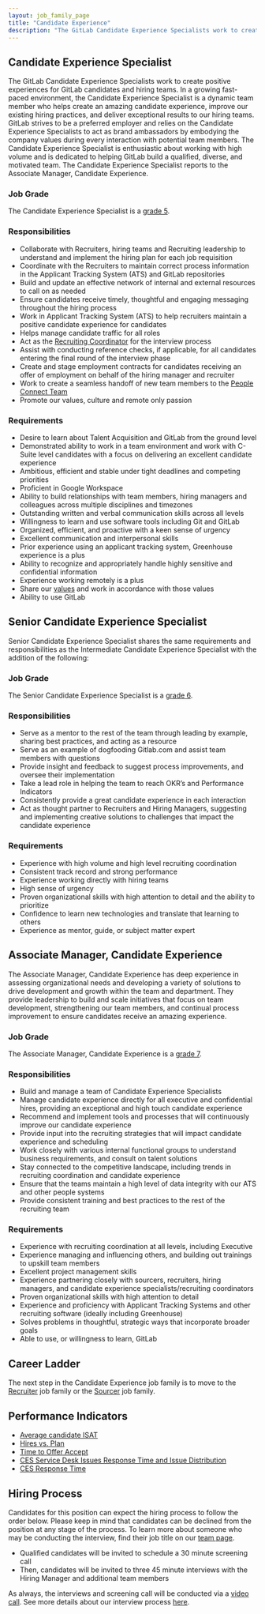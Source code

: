 ```yaml
---
layout: job_family_page
title: "Candidate Experience"
description: "The GitLab Candidate Experience Specialists work to create positive experiences for GitLab candidates and hiring teams."
---
```


## Candidate Experience Specialist

The GitLab Candidate Experience Specialists work to create positive experiences for GitLab candidates and hiring teams. In a growing fast-paced environment, the Candidate Experience Specialist is a dynamic team member who helps create an amazing candidate experience, improve our existing hiring practices, and deliver exceptional results to our hiring teams. GitLab strives to be a preferred employer and relies on the Candidate Experience Specialists to act as brand ambassadors by embodying the company values during every interaction with potential team members. The Candidate Experience Specialist is enthusiastic about working with high volume and is dedicated to helping GitLab build a qualified, diverse, and motivated team. The Candidate Experience Specialist reports to the Associate Manager, Candidate Experience.

### Job Grade

The Candidate Experience Specialist is a [grade 5](/handbook/total-rewards/compensation/compensation-calculator/#gitlab-job-grades).

### Responsibilities

* Collaborate with Recruiters, hiring teams and Recruiting leadership to understand and implement the hiring plan for each job requisition
* Coordinate with the Recruiters to maintain correct process information in the Applicant Tracking System (ATS) and GitLab repositories
* Build and update an effective network of internal and external resources to call on as needed
* Ensure candidates receive timely, thoughtful and engaging messaging throughout the hiring process
* Work in Applicant Tracking System (ATS) to help recruiters maintain a positive candidate experience for candidates
* Helps manage candidate traffic for all roles
* Act as the [Recruiting Coordinator](https://about.gitlab.com/handbook/hiring/talent-acquisition-framework/coordinator/) for the interview process
* Assist with conducting reference checks, if applicable, for all candidates entering the final round of the interview phase
* Create and stage employment contracts for candidates receiving an offer of employment on behalf of the hiring manager and recruiter
* Work to create a seamless handoff of new team members to the [People Connect Team](https://about.gitlab.com/job-families/people-group/people-connect/)
* Promote our values, culture and remote only passion

### Requirements

* Desire to learn about Talent Acquisition and GitLab from the ground level
* Demonstrated ability to work in a team environment and work with C-Suite level candidates with a focus on delivering an excellent candidate experience
* Ambitious, efficient and stable under tight deadlines and competing priorities
* Proficient in Google Workspace
* Ability to build relationships with team members, hiring managers and colleagues across multiple disciplines and timezones
* Outstanding written and verbal communication skills across all levels
* Willingness to learn and use software tools including Git and GitLab
* Organized, efficient, and proactive with a keen sense of urgency
* Excellent communication and interpersonal skills
* Prior experience using an applicant tracking system, Greenhouse experience is a plus
* Ability to recognize and appropriately handle highly sensitive and confidential information
* Experience working remotely is a plus
* Share our [values](/handbook/values/) and work in accordance with those values
* Ability to use GitLab

## Senior Candidate Experience Specialist

Senior Candidate Experience Specialist shares the same requirements and responsibilities as the Intermediate Candidate Experience Specialist with the addition of the following:

### Job Grade

The Senior Candidate Experience Specialist is a [grade 6](/handbook/total-rewards/compensation/compensation-calculator/#gitlab-job-grades).

### Responsibilities

* Serve as a mentor to the rest of the team through leading by example, sharing best practices, and acting as a resource
* Serve as an example of dogfooding Gitlab.com and assist team members with questions
* Provide insight and feedback to suggest process improvements, and oversee their implementation
* Take a lead role in helping the team to reach OKR’s and Performance Indicators
* Consistently provide a great candidate experience in each interaction
* Act as thought partner to Recruiters and Hiring Managers, suggesting and implementing creative solutions to challenges that impact the candidate experience

### Requirements

* Experience with high volume and high level recruiting coordination
* Consistent track record and strong performance
* Experience working directly with hiring teams
* High sense of urgency
* Proven organizational skills with high attention to detail and the ability to prioritize
* Confidence to learn new technologies and translate that learning to others
* Experience as mentor, guide, or subject matter expert

## Associate Manager, Candidate Experience

The Associate Manager, Candidate Experience has deep experience in assessing organizational needs and developing a variety of solutions to drive development and growth within the team and department. They provide leadership to build and scale initiatives that focus on team development, strengthening our team members, and continual process improvement to ensure candidates receive an amazing experience.

### Job Grade

The Associate Manager, Candidate Experience is a [grade 7](/handbook/total-rewards/compensation/compensation-calculator/#gitlab-job-grades).

### Responsibilities

* Build and manage a team of Candidate Experience Specialists
* Manage candidate experience directly for all executive and confidential hires, providing an exceptional and high touch candidate experience
* Recommend and implement tools and processes that will continuously improve our candidate experience
* Provide input into the recruiting strategies that will impact candidate experience and scheduling
* Work closely with various internal functional groups to understand business requirements, and consult on talent solutions
* Stay connected to the competitive landscape, including trends in recruiting coordination and candidate experience
* Ensure that the teams maintain a high level of data integrity with our ATS and other people systems
* Provide consistent training and best practices to the rest of the recruiting team


### Requirements

* Experience with recruiting coordination at all levels, including Executive
* Experience managing and influencing others, and building out trainings to upskill team members
* Excellent project management skills
* Experience partnering closely with sourcers, recruiters, hiring managers, and candidate experience specialists/recruiting coordinators
* Proven organizational skills with high attention to detail
* Experience and proficiency with Applicant Tracking Systems and other recruiting software (ideally including Greenhouse)
* Solves problems in thoughtful, strategic ways that incorporate broader goals
* Able to use, or willingness to learn, GitLab


## Career Ladder

The next step in the Candidate Experience job family is to move to the [Recruiter](/job-families/people-group/recruiter/) job family or the [Sourcer](https://about.gitlab.com/job-families/people-group/recruiting-sourcer/) job family.

## Performance Indicators

*   [Average candidate ISAT](/#interviewee-satisfaction-isat)
*   [Hires vs. Plan](/#hires-vs-plan)
*   [Time to Offer Accept](/#time-to-offer-accept-days)
*   [CES Service Desk Issues Response Time and Issue Distribution](/#ces-service-desk-metrics)
*   [CES Response Time](/#ces-service-desk-metrics)

## Hiring Process

Candidates for this position can expect the hiring process to follow the order below. Please keep in mind that candidates can be declined from the position at any stage of the process. To learn more about someone who may be conducting the interview, find their job title on our [team page](https://about.gitlab.com/company/team/).

   * Qualified candidates will be invited to schedule a 30 minute screening call
   * Then, candidates will be invited to three 45 minute interviews with the Hiring Manager and additional team members

As always, the interviews and screening call will be conducted via a [video call](https://about.gitlab.com/handbook/communication/#video-calls). See more details about our interview process [here](https://about.gitlab.com/handbook/hiring/interviewing/).
